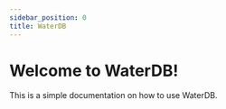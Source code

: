 ```yaml
---
sidebar_position: 0
title: WaterDB
---
```

# Welcome to WaterDB!

This is a simple documentation on how to use WaterDB.